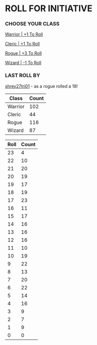 # ROLL FOR INITIATIVE
### CHOOSE YOUR CLASS

[Warrior | +1 To Roll](https://github.com/benjaminsampica/benjaminsampica/issues/new?title=roll%7Cwarrior&body=Just+click+%27Submit+new+issue%27.)

[Cleric | +1 To Roll](https://github.com/benjaminsampica/benjaminsampica/issues/new?title=roll%7Ccleric&body=Just+click+%27Submit+new+issue%27.)

[Rogue | +3 To Roll](https://github.com/benjaminsampica/benjaminsampica/issues/new?title=roll%7Crogue&body=Just+click+%27Submit+new+issue%27.)

[Wizard | -1 To Roll](https://github.com/benjaminsampica/benjaminsampica/issues/new?title=roll%7Cwizard&body=Just+click+%27Submit+new+issue%27.)
### LAST ROLL BY
[shrey27tri01](https://www.github.com/shrey27tri01) - as a rogue rolled a 18!

|Class|Count|
|-|-|
|Warrior|102|
|Cleric|44|
|Rogue|116|
|Wizard|87|

|Roll|Count|
|-|-|
|23|4
|22|10
|21|20
|20|19
|19|17
|18|19
|17|23
|16|11
|15|17
|14|16
|13|16
|12|16
|11|10
|10|19
|9|22
|8|13
|7|20
|6|22
|5|14
|4|16
|3|9
|2|7
|1|9
|0|0
